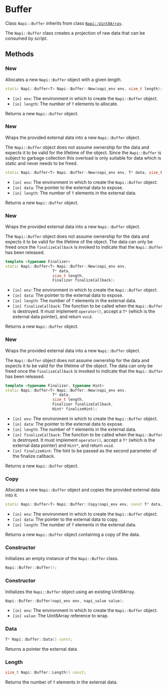 # Buffer

Class `Napi::Buffer` inherits from class [`Napi::Uint8Array`][].

The `Napi::Buffer` class creates a projection of raw data that can be consumed by
script.

## Methods

### New

Allocates a new `Napi::Buffer` object with a given length.

```cpp
static Napi::Buffer<T> Napi::Buffer::New(napi_env env, size_t length);
```

- `[in] env`: The environment in which to create the `Napi::Buffer` object.
- `[in] length`: The number of `T` elements to allocate.

Returns a new `Napi::Buffer` object.

### New

Wraps the provided external data into a new `Napi::Buffer` object.

The `Napi::Buffer` object does not assume ownership for the data and expects it to be
valid for the lifetime of the object. Since the `Napi::Buffer` is subject to garbage
collection this overload is only suitable for data which is static and never
needs to be freed.

```cpp
static Napi::Buffer<T> Napi::Buffer::New(napi_env env, T* data, size_t length);
```

- `[in] env`: The environment in which to create the `Napi::Buffer` object.
- `[in] data`: The pointer to the external data to expose.
- `[in] length`: The number of `T` elements in the external data.

Returns a new `Napi::Buffer` object.

### New

Wraps the provided external data into a new `Napi::Buffer` object.

The `Napi::Buffer` object does not assume ownership for the data and expects it
to be valid for the lifetime of the object. The data can only be freed once the
`finalizeCallback` is invoked to indicate that the `Napi::Buffer` has been released.

```cpp
template <typename Finalizer>
static Napi::Buffer<T> Napi::Buffer::New(napi_env env,
                     T* data,
                     size_t length,
                     Finalizer finalizeCallback);
```

- `[in] env`: The environment in which to create the `Napi::Buffer` object.
- `[in] data`: The pointer to the external data to expose.
- `[in] length`: The number of `T` elements in the external data.
- `[in] finalizeCallback`: The function to be called when the `Napi::Buffer` is
  destroyed. It must implement `operator()`, accept a `T*` (which is the
  external data pointer), and return `void`.

Returns a new `Napi::Buffer` object.

### New

Wraps the provided external data into a new `Napi::Buffer` object.

The `Napi::Buffer` object does not assume ownership for the data and expects it to be
valid for the lifetime of the object. The data can only be freed once the
`finalizeCallback` is invoked to indicate that the `Napi::Buffer` has been released.

```cpp
template <typename Finalizer, typename Hint>
static Napi::Buffer<T> Napi::Buffer::New(napi_env env,
                     T* data,
                     size_t length,
                     Finalizer finalizeCallback,
                     Hint* finalizeHint);
```

- `[in] env`: The environment in which to create the `Napi::Buffer` object.
- `[in] data`: The pointer to the external data to expose.
- `[in] length`: The number of `T` elements in the external data.
- `[in] finalizeCallback`: The function to be called when the `Napi::Buffer` is
  destroyed. It must implement `operator()`, accept a `T*` (which is the
  external data pointer) and `Hint*`, and return `void`.
- `[in] finalizeHint`: The hint to be passed as the second parameter of the
  finalize callback.

Returns a new `Napi::Buffer` object.

### Copy

Allocates a new `Napi::Buffer` object and copies the provided external data into it.

```cpp
static Napi::Buffer<T> Napi::Buffer::Copy(napi_env env, const T* data, size_t length);
```

- `[in] env`: The environment in which to create the `Napi::Buffer` object.
- `[in] data`: The pointer to the external data to copy.
- `[in] length`: The number of `T` elements in the external data.

Returns a new `Napi::Buffer` object containing a copy of the data.

### Constructor

Initializes an empty instance of the `Napi::Buffer` class.

```cpp
Napi::Buffer::Buffer();
```

### Constructor

Initializes the `Napi::Buffer` object using an existing Uint8Array.

```cpp
Napi::Buffer::Buffer(napi_env env, napi_value value);
```

- `[in] env`: The environment in which to create the `Napi::Buffer` object.
- `[in] value`: The Uint8Array reference to wrap.

### Data

```cpp
T* Napi::Buffer::Data() const;
```

Returns a pointer the external data.

### Length

```cpp
size_t Napi::Buffer::Length() const;
```

Returns the number of `T` elements in the external data.

[`Napi::Uint8Array`]: ./typed_array_of.md
